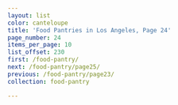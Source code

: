 ```yaml
---
layout: list
color: canteloupe
title: 'Food Pantries in Los Angeles, Page 24'
page_number: 24
items_per_page: 10
list_offset: 230
first: /food-pantry/
next: /food-pantry/page25/
previous: /food-pantry/page23/
collection: food-pantry

---
```

